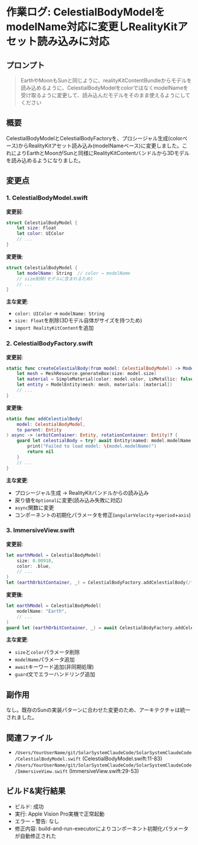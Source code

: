 # 作業ログ: CelestialBodyModelをmodelName対応に変更しRealityKitアセット読み込みに対応

## プロンプト

> EarthやMoonもSunと同じように、realityKitContentBundleからモデルを読み込めるように、CelestialBodyModelをcolorではなくmodelNameを受け取るように変更して、読み込んだモデルをそのまま使えるようにしてください

## 概要

CelestialBodyModelとCelestialBodyFactoryを、プロシージャル生成(colorベース)からRealityKitアセット読み込み(modelNameベース)に変更しました。これによりEarthとMoonがSunと同様にRealityKitContentバンドルから3Dモデルを読み込めるようになりました。

## 変更点

### 1. CelestialBodyModel.swift

**変更前**:
```swift
struct CelestialBodyModel {
    let size: Float
    let color: UIColor
    // ...
}
```

**変更後**:
```swift
struct CelestialBodyModel {
    let modelName: String  // color → modelName
    // size削除(モデルに含まれるため)
    // ...
}
```

**主な変更**:
- `color: UIColor` → `modelName: String`
- `size: Float`を削除(3Dモデル自体がサイズを持つため)
- `import RealityKitContent`を追加

### 2. CelestialBodyFactory.swift

**変更前**:
```swift
static func createCelestialBody(from model: CelestialBodyModel) -> ModelEntity {
    let mesh = MeshResource.generateBox(size: model.size)
    let material = SimpleMaterial(color: model.color, isMetallic: false)
    let entity = ModelEntity(mesh: mesh, materials: [material])
    // ...
}
```

**変更後**:
```swift
static func addCelestialBody(
    model: CelestialBodyModel,
    to parent: Entity
) async -> (orbitContainer: Entity, rotationContainer: Entity)? {
    guard let celestialBody = try? await Entity(named: model.modelName, in: realityKitContentBundle) else {
        print("Failed to load model: \(model.modelName)")
        return nil
    }
    // ...
}
```

**主な変更**:
- プロシージャル生成 → RealityKitバンドルからの読み込み
- 戻り値を`Optional`に変更(読み込み失敗に対応)
- `async`関数に変更
- コンポーネントの初期化パラメータを修正(`angularVelocity`→`period`+`axis`)

### 3. ImmersiveView.swift

**変更前**:
```swift
let earthModel = CelestialBodyModel(
    size: 0.00918,
    color: .blue,
    // ...
)
let (earthOrbitContainer, _) = CelestialBodyFactory.addCelestialBody(/*...*/)
```

**変更後**:
```swift
let earthModel = CelestialBodyModel(
    modelName: "Earth",
    // ...
)
guard let (earthOrbitContainer, _) = await CelestialBodyFactory.addCelestialBody(/*...*/) else { return }
```

**主な変更**:
- `size`と`color`パラメータ削除
- `modelName`パラメータ追加
- `await`キーワード追加(非同期処理)
- `guard`文でエラーハンドリング追加

## 副作用

なし。既存のSunの実装パターンに合わせた変更のため、アーキテクチャは統一されました。

## 関連ファイル

- `/Users/YourUserName/git/SolarSystemClaudeCode/SolarSystemClaudeCode/CelestialBodyModel.swift` (CelestialBodyModel.swift:11-83)
- `/Users/YourUserName/git/SolarSystemClaudeCode/SolarSystemClaudeCode/ImmersiveView.swift` (ImmersiveView.swift:29-53)

## ビルド&実行結果

- ビルド: 成功
- 実行: Apple Vision Pro実機で正常起動
- エラー・警告: なし
- 修正内容: build-and-run-executorによりコンポーネント初期化パラメータが自動修正された
